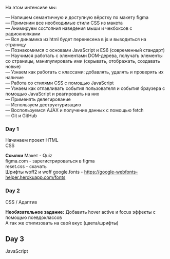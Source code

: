 На этом интенсиве мы:

 

— Напишем семантичную и доступную вёрстку по макету figma\
— Применим все необходимые стили CSS из макета\
— Анимируем состояния наведения мыши и чекбоксов с радиокнопками\
— Вся динамика из html будет перенесена в js и выводиться на страницу\
— Познакомимся с основами JavaScript и ES6 (современный стандарт)\
— Научимся работать с элементами DOM-дерева, получать элементы со страницы, 
манипулировать ими (скрывать, отображать, создавать новые)\
— Узнаем как работать с классами: добавлять, удалять и проверять их наличие\
— Работа со стилями CSS с помощью JavaScript\
— Узнаем как отлавливать события пользователя и события браузера с помощью JavaScript и реагировать на них\
— Применять делегирование\
— Используем деструктуризацию\
— Воспользуемся AJAX и получение данных с помощью fetch\
— Git и GitHub

### Day 1 ###
Начинаем проект HTML\
CSS

**Ссылки**
Макет - Quiz\
figma.com - зарегистрироваться в figma\
reset.css - скачать\
Шрифты woff2 и woff google.fonts - https://google-webfonts-helper.herokuapp.com/fonts

### Day 2 ###
CSS / Адаптив

**Необязательное задание:**
Добавить hover active и focus эффекты с помощью псевдоклассов\
А так же стилизовать на свой вкус (цвета/шрифты)

## Day 3 ##
JavaScript


